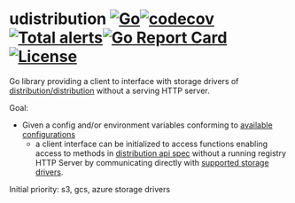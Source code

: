 # udistribution [![Go](https://github.com/kaovilai/udistribution/actions/workflows/go.yml/badge.svg)](https://github.com/kaovilai/udistribution/actions/workflows/go.yml)[![codecov](https://codecov.io/gh/kaovilai/udistribution/branch/main/graph/badge.svg?token=tmGT4hOtQb)](https://codecov.io/gh/kaovilai/udistribution)[![Total alerts](https://img.shields.io/lgtm/alerts/g/kaovilai/udistribution.svg?logo=lgtm&logoWidth=18)](https://lgtm.com/projects/g/kaovilai/udistribution/alerts/)[![Go Report Card](https://goreportcard.com/badge/github.com/kaovilai/udistribution)](https://goreportcard.com/report/github.com/kaovilai/udistribution)[![License](https://img.shields.io/:license-apache-blue.svg)](https://www.apache.org/licenses/LICENSE-2.0.html)
Go library providing a client to interface with storage drivers of [distribution/distribution](https://github.com/distribution/distribution) without a serving HTTP server.

Goal:
- Given a config and/or environment variables conforming to [available configurations](https://docs.docker.com/registry/configuration/)
  - a client interface can be initialized to access functions enabling access to methods in [distribution api spec](https://github.com/opencontainers/distribution-spec/blob/main/spec.md#api) without a running registry HTTP Server by communicating directly with [supported storage drivers](https://docs.docker.com/registry/storage-drivers/).

Initial priority:
s3, gcs, azure storage drivers
